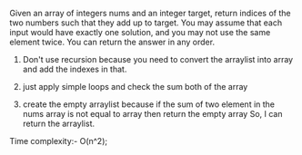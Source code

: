 Given an array of integers nums and an integer target, return indices of the two numbers such that they add up to target.
You may assume that each input would have exactly one solution, and you may not use the same element twice.
You can return the answer in any order.

<!-- Approach -->

1. Don't use recursion because you need to convert the arraylist into array and add the indexes in that.

2. just apply simple loops and check the sum both of the array

3. create the empty arraylist because if the sum of two element in the nums array is not equal to array then return the empty array
   So, I can return the arraylist.

Time complexity:-  O(n^2);